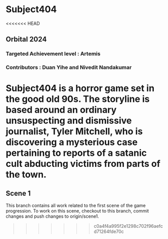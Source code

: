 # Subject404

<<<<<<< HEAD
## Orbital 2024 
### Targeted Achievement level : Artemis
### Contributors : Duan Yihe and Nivedit Nandakumar

Subject404 is a horror game set in the good old 90s. The storyline is based around an ordinary unsuspecting and dismissive journalist, Tyler Mitchell, who is discovering a mysterious case pertaining to reports of a satanic cult abducting victims from parts of the town.
=======
## Scene 1

This branch contains all work related to the first scene of the game progression. To work on this scene, checkout to this branch, commit changes and push changes to origin/scene1.
 
>>>>>>> c0a4f4a995f2e1298c702f96aefcd71264fde70c
